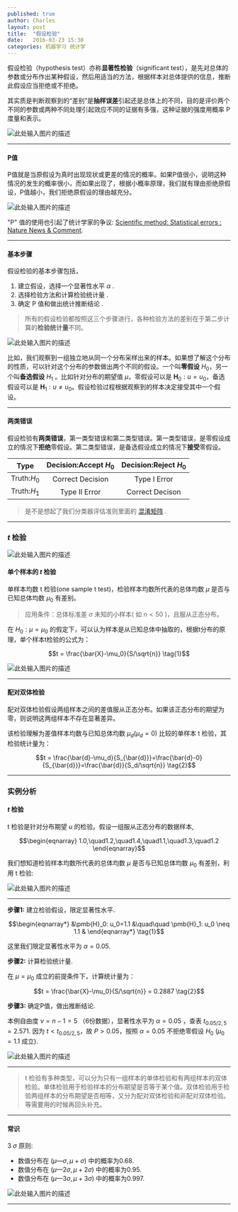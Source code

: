 ```yaml
---
published: true
author: Charles
layout: post
title:  "假设检验"
date:   2016-03-23 15:30
categories: 机器学习 统计学
---
```


假设检验（hypothesis  test）亦称**显著性检验**（significant test），是先对总体的参数或分布作出某种假设，然后用适当的方法，根据样本对总体提供的信息，推断此假设应当拒绝或不拒绝。

其实质是判断观察到的“差别”是**抽样误差**引起还是总体上的不同，目的是评价两个不同的参数或两种不同处理引起效应不同的证据有多强，这种证据的强度用概率 P 度量和表示。

![此处输入图片的描述][1]

----------

#### P值
P值就是当原假设为真时出现现状或更差的情况的概率。如果P值很小，说明这种情况的发生的概率很小，而如果出现了，根据小概率原理，我们就有理由拒绝原假设，P值越小，我们拒绝原假设的理由越充分。

![此处输入图片的描述][2]

"P" 值的使用也引起了统计学家的争议: [Scientific method: Statistical errors : Nature News & Comment](http://www.guokr.com/article/438043/).

----------

#### 基本步骤

假设检验的基本步骤包括，

 1. 建立假设，选择一个显著性水平 $\alpha$ .
 2. 选择检验方法和计算检验统计量 .
 3. 确定 P 值和做出统计推断结论 .

> 所有的假设检验都按照这三个步骤进行，各种检验方法的差别在于第二步计算的**检验统计量**不同。

![此处输入图片的描述][3]

比如，我们观察到一组独立地从同一个分布采样出来的样本。如果想了解这个分布的性质，可以针对这个分布的参数做出两个不同的假设。一个叫**零假设** $H_0$，另一个叫**备选假设** $H_1$ 。比如针对分布的期望值 $\mu$，零假设可以是 $\pmb{H}_0:u = u_0$，备选假设可以是 $\pmb{H}_1: u\neq u_0$。假设检验过程根据观察到的样本决定接受其中一个假设。

----------


#### 两类错误

假设检验有**两类错误**，第一类型错误和第二类型错误。第一类型错误，是零假设成立的情况下**拒绝**零假设。第二类型错误，是备选假设成立的情况下**接受**零假设。

|     Type    | Decision:Accept $H_0$ | Decision:Reject $H_0$ |
|:-----------:|:---------------------:|:---------------------:|
| Truth:$H_0$ |    Correct Decision   |      Type I Error     |
| Truth:$H_1$ |     Type II Error     |    Correct Decison    |

> 是不是想起了我们分类器评估准则里面的 [混淆矩阵][4] .


----------

### $t$ 检验

![此处输入图片的描述][5]

#### 单个样本的 $t$ 检验
单样本均数 t 检验(one sample t test)，检验样本均数所代表的总体均数 $\mu$ 是否与已知总体均数 $\mu_0$ 有差别。

> 应用条件：总体标准差 $\sigma$ 未知的小样本( 如 $n<50$ )，且服从正态分布。

在 $H_0:\mu = \mu_0$ 的假定下，可以认为样本是从已知总体中抽取的，根据t分布的原理，单个样本t检验的公式为：

$$t = \frac{\bar{X}-\mu_0}{S/\sqrt{n}} \tag{1}$$

![此处输入图片的描述][6]

----------

#### 配对双体检验
配对双体检验假设两组样本之间的差值服从正态分布。如果该正态分布的期望为零，则说明这两组样本不存在显著差异。

该检验理解为差值样本均数与已知总体均数 $\mu_d(\mu_d = 0)$ 比较的单样本 t 检验，其检验统计量为：

$$t = \frac{\bar{d}-\mu_d}{S_{\bar{d}}}=\frac{\bar{d}-0}{S_{\bar{d}}}=\frac{\bar{d}}{S_d/\sqrt{n}} \tag{2}$$


----------


### 实例分析

#### $t$ 检验

t 检验是针对分布期望 $u$ 的检验。假设一组服从正态分布的数据样本,

$$\begin{eqnarray} 
1.0,\quad1.2,\quad1.4,\quad1.1,\quad1.3,\quad1.2 
\end{eqnarray}$$

我们想知道检验样本均数所代表的总体均数 $\mu$ 是否与已知总体均数 $\mu_0$ 有差别，利用 t 检验:

![此处输入图片的描述][6]


----------


**步骤1:** 建立检验假设，限定显著性水平.

$$\begin{eqnarray*} 
&\pmb{H}_0: u_0=1.1 &\quad\quad \pmb{H}_1: u_0 \neq 1.1 & 
\end{eqnarray*} \tag{1}$$

这里我们限定显著性水平为 $\alpha = 0.05$.

**步骤2:** 计算检验统计量.

在 $\mu = \mu_0$ 成立的前提条件下，计算统计量为：

$$t = \frac{\bar{X}-\mu_0}{S/\sqrt{n}} = 0.2887 \tag{2}$$

**步骤3:** 确定P值，做出推断结论.

本例自由度 $\nu = n-1=5$ （6份数据），显著性水平为 $\alpha = 0.05$ ，查表 $t_{0.05/2,5} = 2.571$. 因为 $t<t_{0.05/2,5}$，故 $P>0.05$，按照 $\alpha=0.05$ 不拒绝零假设 $H_0$ ($\mu_0=1.1$  成立).

![此处输入图片的描述][7]


----------

> t 检验有多种类型，可以分为只有一组样本的单体检验和有两组样本的双体检验。单体检验用于检验样本的分布期望是否等于某个值。双体检验用于检验两组样本的分布期望是否相等，又分为配对双体检验和非配对双体检验。等需要用的时候再回头补充。
 
----------

#### 常识

3 $\sigma$ 原则:

- 数值分布在 $(\mu—\sigma,\mu+\sigma)$ 中的概率为0.68.
- 数值分布在 $(\mu—2\sigma,\mu+2\sigma)$ 中的概率为0.95.
- 数值分布在 $(\mu—3\sigma,\mu+3\sigma)$ 中的概率为0.997. 

![此处输入图片的描述][8]


----------

  [1]: http://7xjbdi.com1.z0.glb.clouddn.com/2016-03-25_132117.png?imageView2/2/w/400
  [2]: http://7xjbdi.com1.z0.glb.clouddn.com/ajyqbCYCd2xbzjci_1ms8i9Tb_BotSwAKpsDRNHLoqd4BQAAGAMAAEpQ.jpg
  [3]: http://7xjbdi.com1.z0.glb.clouddn.com/2016-03-30_111057.png
  [4]: http://charlesx.top/2016/03/Classification-Model-Performance/
  [5]: http://7xjbdi.com1.z0.glb.clouddn.com/t_ca.png
  [6]: http://7xjbdi.com1.z0.glb.clouddn.com/hy_set.png?imageView2/2/w/200
  [7]: http://7xjbdi.com1.z0.glb.clouddn.com/2016-03-30_110626.png?imageView2/2/w/400
  [8]: http://7xjbdi.com1.z0.glb.clouddn.com/Empirical_Rule.PNG